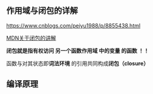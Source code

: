 ## 作用域与闭包的详解



https://www.cnblogs.com/peiyu1988/p/8855438.html

[MDN关于闭包的讲解](https://developer.mozilla.org/zh-CN/docs/Web/JavaScript/Closures)



**闭包就是指有权访问 另一个函数作用域 中的变量 的函数 ！！**



函数与对其状态即**词法环境** 的引用共同构成**闭包（closure）**

 ## 编译原理



